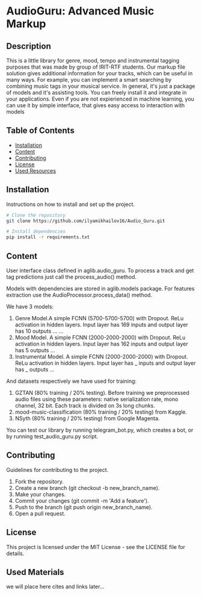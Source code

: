 # AudioGuru: Advanced Music Markup

## Description

This is a little library for genre, mood, tempo and instrumental tagging purposes that was made by group of IRIT-RTF students. 
Our markup file solution gives additional information for your tracks, which can be useful in many ways. For example, you can implement a smart searching by combining music tags in your musical service.
In general, it's just a package of models and it's assisting tools. You can freely install it and integrate in your applications. Even if you are not expierienced in machine learning, you can use it by simple interface, that gives easy access to interaction with models

## Table of Contents

- [Installation](#installation)
- [Content](#content)
- [Contributing](#contributing)
- [License](#license)
- [Used Resources](#used_resources)

## Installation

Instructions on how to install and set up the project.

```bash
# Clone the repository
git clone https://github.com/ilyamikhailov16/Audio_Guru.git

# Install dependencies
pip install -r requirements.txt

```

## Content

User interface class defined in aglib.audio_guru. To process a track and get tag predictions just call the process_audio() method.

Models with dependencies are stored in aglib.models package. For features extraction use the AudioProcessor.process_data() method.

We have 3 models:
1) Genre Model.A simple FCNN (5700-5700-5700) with Dropout. ReLu activation in hidden layers. Input layer has 169 inputs and output layer has 10 outputs ... ...
2) Mood Model. A simple FCNN (2000-2000-2000) with Dropout. ReLu activation in hidden layers. Input layer has 162 inputs and output layer has 5 outputs ...
3) Instrumental Model. A simple FCNN (2000-2000-2000) with Dropout. ReLu activation in hidden layers. Input layer has _ inputs and output layer has _ outputs ...

And datasets respectively we have used for training:
1) GZTAN (80% training / 20% testing). Before training we preprocessed audio files using these parameters: native serialization rate, mono channel, 32 bit. Each track is divided on 3s long chunks.
2) mood-music-classification (80% training / 20% testing) from Kaggle.
3) NSyth (80% training / 20% testing) from Google Magenta.

You can test our library by running telegram_bot.py, which creates a bot, or by running test_audio_guru.py script.

## Contributing

Guidelines for contributing to the project.

1) Fork the repository.
2) Create a new branch (git checkout -b new_branch_name).
3) Make your changes.
4) Commit your changes (git commit -m 'Add a feature').
5) Push to the branch (git push origin new_branch_name).
6) Open a pull request.

## License

This project is licensed under the MIT License - see the LICENSE file for details.

## Used Materials

we will place here cites and links later...